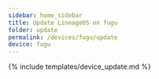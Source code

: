 ```yaml
---
sidebar: home_sidebar
title: Update LineageOS on fugu
folder: update
permalink: /devices/fugu/update
device: fugu
---
```

{% include templates/device_update.md %}
